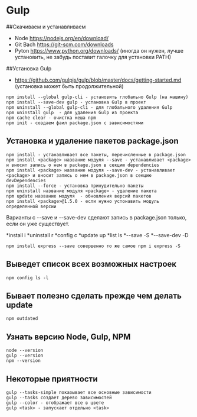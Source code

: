 # Gulp
##Скачиваем и устанавливаем
* Node https://nodejs.org/en/download/
* Git Bach https://git-scm.com/downloads
* Pyton https://www.python.org/downloads/ (иногда он нужен, лучше установить, не забудь поставит галочку для установки PATH)

##Установка Gulp
* https://github.com/gulpjs/gulp/blob/master/docs/getting-started.md (установка может быть продолжительной)
```ch
npm install --global gulp-cli - установить глобально Gulp (на машину)
npm install --save-dev gulp - установка Gulp в проект
npm uninstall --global gulp-cli	- для глобального удаления Gulp
npm uninstall gulp	- для удаления Gulp из проекта
npm cache clear	- очистка кеша npm
npm init - создаем фаил package.json с зависимостями
```
## Установка и удаление пакетов package.json
```ch
npm install	- устанавливает все пакеты, перечисленные в package.json
npm install <package> название модуля --save - устанавливает <package> и вносит запись о нем в package.json в секцию dependencies
npm install <package> название модуля --save-dev - устанавливает <package> и вносит запись о нем в package.json в секцию devDependencies
npm install --force - установка принудительно пакеты
npm uninstall название модуля <package> - удаление пакета
npm update название модуля	- обновления версий пакетов
npm install <package>@1.5.0 - если нужно устонавить модуль определенной версии
```
Варианты с --save и --save-dev сделают запись в package.json только, если он уже существует.

*install	i
*uninstall	r
*config		c
*update		up
*list		ls
*--save		-S
*--save-dev	-D

```
npm install express --save cовершенно то же самое npm i express -S
```

## Выведет список всех возможных настроек
```
npm config ls -l
```
## Бывает полезно сделать прежде чем делать update
```
npm outdated
```

## Узнать версию Node, Gulp, NPM
```ch
node --version
gulp --version
npm --version
```
## Некоторые приятности
```ch
gulp --tasks-simple показывает все основные зависимости
gulp --tasks создает дерево зависимостей
gulp --color - отображает все в цвете
gulp <task> - запускает отдельно <task>
```
